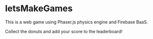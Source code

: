 # letsMakeGames

This is a web game using Phaser.js physics engine
and Firebase BaaS.

Collect the donuts and add your score to the leaderboard!
